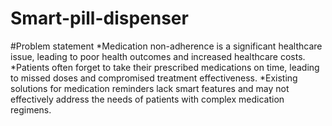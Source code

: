 # Smart-pill-dispenser

#Problem statement
*Medication non-adherence is a significant healthcare issue, leading to poor health outcomes and increased healthcare costs.
*Patients often forget to take their prescribed medications on time, leading to missed doses and compromised treatment effectiveness.
*Existing solutions for medication reminders lack smart features and may not effectively address the needs of patients with complex medication regimens.
